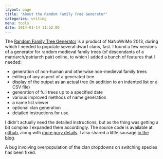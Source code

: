 ```yaml
---
layout: page
title: "About the Random Family Tree Generator"
categories: writing
menu: tools
date: 2014-01-14 11:52:00
---
```

The [Random Family Tree Generator](/tools/family-tree-generator/lineage.html) is a product of NaNoWriMo 2013, during which I needed to populate several dwarf clans, fast.  I found a few versions of a generator for random medieval family trees (of descendants of a matriarch/patriarch pair) online, to which I added a bunch of features that I needed:

* generation of non-human and otherwise non-medieval family trees
* editing of any aspect of a generated tree
* display of the output as an actual tree (in addition to an indented list or a CSV file)
* generation of full trees up to a specified date
* various improved methods of name generation
* a name list viewer
* optional clan generation
* detailed instructions for use

I didn't actually need the detailed instructions, but as the thing was getting a bit complex I expanded them accordingly.  The source code is available at [github](https://github.com/mcdemarco/family-tree-generator), along with [more gory details](https://github.com/mcdemarco/family-tree-generator/blob/master/README.md).  I also shared a little sausage [in the blog](/blog/2014/01/14/family-tree-generator/).

A bug involving overpopulation of the clan dropdowns on switching species has been fixed.
